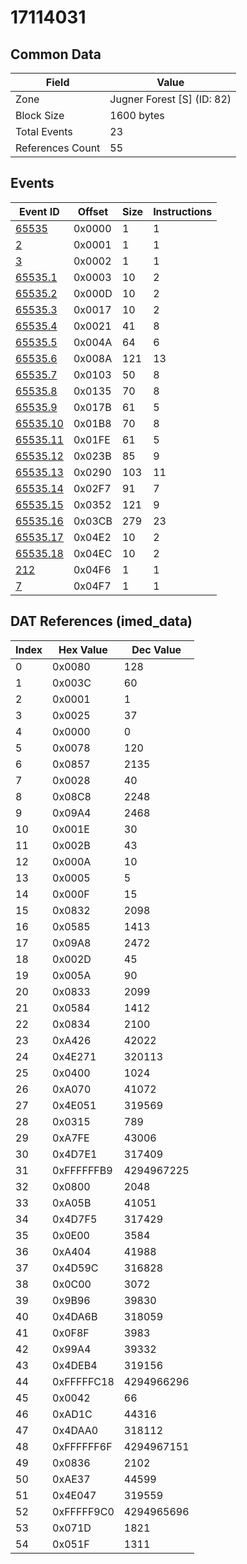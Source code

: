 # 17114031

## Common Data

| Field            | Value                      |
|------------------|----------------------------|
| Zone             | Jugner Forest [S] (ID: 82) |
| Block Size       | 1600 bytes                 |
| Total Events     | 23                         |
| References Count | 55                         |

## Events

| Event ID                  | Offset   |   Size |   Instructions |
|---------------------------|----------|--------|----------------|
| [65535](./65535.md)       | 0x0000   |      1 |              1 |
| [2](./2.md)               | 0x0001   |      1 |              1 |
| [3](./3.md)               | 0x0002   |      1 |              1 |
| [65535.1](./65535.1.md)   | 0x0003   |     10 |              2 |
| [65535.2](./65535.2.md)   | 0x000D   |     10 |              2 |
| [65535.3](./65535.3.md)   | 0x0017   |     10 |              2 |
| [65535.4](./65535.4.md)   | 0x0021   |     41 |              8 |
| [65535.5](./65535.5.md)   | 0x004A   |     64 |              6 |
| [65535.6](./65535.6.md)   | 0x008A   |    121 |             13 |
| [65535.7](./65535.7.md)   | 0x0103   |     50 |              8 |
| [65535.8](./65535.8.md)   | 0x0135   |     70 |              8 |
| [65535.9](./65535.9.md)   | 0x017B   |     61 |              5 |
| [65535.10](./65535.10.md) | 0x01B8   |     70 |              8 |
| [65535.11](./65535.11.md) | 0x01FE   |     61 |              5 |
| [65535.12](./65535.12.md) | 0x023B   |     85 |              9 |
| [65535.13](./65535.13.md) | 0x0290   |    103 |             11 |
| [65535.14](./65535.14.md) | 0x02F7   |     91 |              7 |
| [65535.15](./65535.15.md) | 0x0352   |    121 |              9 |
| [65535.16](./65535.16.md) | 0x03CB   |    279 |             23 |
| [65535.17](./65535.17.md) | 0x04E2   |     10 |              2 |
| [65535.18](./65535.18.md) | 0x04EC   |     10 |              2 |
| [212](./212.md)           | 0x04F6   |      1 |              1 |
| [7](./7.md)               | 0x04F7   |      1 |              1 |

## DAT References (imed_data)

|   Index | Hex Value   |   Dec Value |
|---------|-------------|-------------|
|       0 | 0x0080      |         128 |
|       1 | 0x003C      |          60 |
|       2 | 0x0001      |           1 |
|       3 | 0x0025      |          37 |
|       4 | 0x0000      |           0 |
|       5 | 0x0078      |         120 |
|       6 | 0x0857      |        2135 |
|       7 | 0x0028      |          40 |
|       8 | 0x08C8      |        2248 |
|       9 | 0x09A4      |        2468 |
|      10 | 0x001E      |          30 |
|      11 | 0x002B      |          43 |
|      12 | 0x000A      |          10 |
|      13 | 0x0005      |           5 |
|      14 | 0x000F      |          15 |
|      15 | 0x0832      |        2098 |
|      16 | 0x0585      |        1413 |
|      17 | 0x09A8      |        2472 |
|      18 | 0x002D      |          45 |
|      19 | 0x005A      |          90 |
|      20 | 0x0833      |        2099 |
|      21 | 0x0584      |        1412 |
|      22 | 0x0834      |        2100 |
|      23 | 0xA426      |       42022 |
|      24 | 0x4E271     |      320113 |
|      25 | 0x0400      |        1024 |
|      26 | 0xA070      |       41072 |
|      27 | 0x4E051     |      319569 |
|      28 | 0x0315      |         789 |
|      29 | 0xA7FE      |       43006 |
|      30 | 0x4D7E1     |      317409 |
|      31 | 0xFFFFFFB9  |  4294967225 |
|      32 | 0x0800      |        2048 |
|      33 | 0xA05B      |       41051 |
|      34 | 0x4D7F5     |      317429 |
|      35 | 0x0E00      |        3584 |
|      36 | 0xA404      |       41988 |
|      37 | 0x4D59C     |      316828 |
|      38 | 0x0C00      |        3072 |
|      39 | 0x9B96      |       39830 |
|      40 | 0x4DA6B     |      318059 |
|      41 | 0x0F8F      |        3983 |
|      42 | 0x99A4      |       39332 |
|      43 | 0x4DEB4     |      319156 |
|      44 | 0xFFFFFC18  |  4294966296 |
|      45 | 0x0042      |          66 |
|      46 | 0xAD1C      |       44316 |
|      47 | 0x4DAA0     |      318112 |
|      48 | 0xFFFFFF6F  |  4294967151 |
|      49 | 0x0836      |        2102 |
|      50 | 0xAE37      |       44599 |
|      51 | 0x4E047     |      319559 |
|      52 | 0xFFFFF9C0  |  4294965696 |
|      53 | 0x071D      |        1821 |
|      54 | 0x051F      |        1311 |
